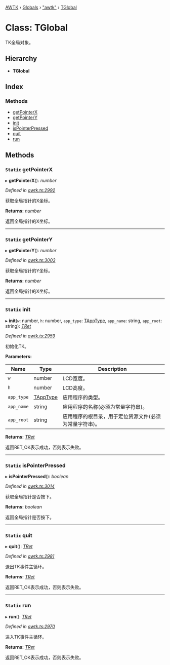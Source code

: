 [AWTK](../README.md) › [Globals](../globals.md) › ["awtk"](../modules/_awtk_.md) › [TGlobal](_awtk_.tglobal.md)

# Class: TGlobal

TK全局对象。

## Hierarchy

* **TGlobal**

## Index

### Methods

* [getPointerX](_awtk_.tglobal.md#static-getpointerx)
* [getPointerY](_awtk_.tglobal.md#static-getpointery)
* [init](_awtk_.tglobal.md#static-init)
* [isPointerPressed](_awtk_.tglobal.md#static-ispointerpressed)
* [quit](_awtk_.tglobal.md#static-quit)
* [run](_awtk_.tglobal.md#static-run)

## Methods

### `Static` getPointerX

▸ **getPointerX**(): *number*

*Defined in [awtk.ts:2992](https://github.com/zlgopen/awtk-binding/blob/d723364/tools/code_gen/js/output/awtk.ts#L2992)*

获取全局指针的X坐标。

**Returns:** *number*

返回全局指针的X坐标。

___

### `Static` getPointerY

▸ **getPointerY**(): *number*

*Defined in [awtk.ts:3003](https://github.com/zlgopen/awtk-binding/blob/d723364/tools/code_gen/js/output/awtk.ts#L3003)*

获取全局指针的Y坐标。

**Returns:** *number*

返回全局指针的X坐标。

___

### `Static` init

▸ **init**(`w`: number, `h`: number, `app_type`: [TAppType](../enums/_awtk_.tapptype.md), `app_name`: string, `app_root`: string): *[TRet](../enums/_awtk_.tret.md)*

*Defined in [awtk.ts:2959](https://github.com/zlgopen/awtk-binding/blob/d723364/tools/code_gen/js/output/awtk.ts#L2959)*

初始化TK。

**Parameters:**

Name | Type | Description |
------ | ------ | ------ |
`w` | number | LCD宽度。 |
`h` | number | LCD高度。 |
`app_type` | [TAppType](../enums/_awtk_.tapptype.md) | 应用程序的类型。 |
`app_name` | string | 应用程序的名称(必须为常量字符串)。 |
`app_root` | string | 应用程序的根目录，用于定位资源文件(必须为常量字符串)。  |

**Returns:** *[TRet](../enums/_awtk_.tret.md)*

返回RET_OK表示成功，否则表示失败。

___

### `Static` isPointerPressed

▸ **isPointerPressed**(): *boolean*

*Defined in [awtk.ts:3014](https://github.com/zlgopen/awtk-binding/blob/d723364/tools/code_gen/js/output/awtk.ts#L3014)*

获取全局指针是否按下。

**Returns:** *boolean*

返回全局指针是否按下。

___

### `Static` quit

▸ **quit**(): *[TRet](../enums/_awtk_.tret.md)*

*Defined in [awtk.ts:2981](https://github.com/zlgopen/awtk-binding/blob/d723364/tools/code_gen/js/output/awtk.ts#L2981)*

退出TK事件主循环。

**Returns:** *[TRet](../enums/_awtk_.tret.md)*

返回RET_OK表示成功，否则表示失败。

___

### `Static` run

▸ **run**(): *[TRet](../enums/_awtk_.tret.md)*

*Defined in [awtk.ts:2970](https://github.com/zlgopen/awtk-binding/blob/d723364/tools/code_gen/js/output/awtk.ts#L2970)*

进入TK事件主循环。

**Returns:** *[TRet](../enums/_awtk_.tret.md)*

返回RET_OK表示成功，否则表示失败。

